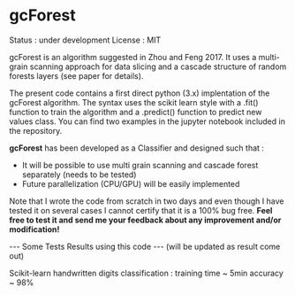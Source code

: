 # gcForest 
Status : under development
License : MIT

gcForest is an algorithm suggested in Zhou and Feng 2017.
It uses a multi-grain scanning approach for data slicing and a cascade structure of random forests layers (see paper for details).

The present code contains a first direct python (3.x) implentation of the gcForest algorithm. The syntax uses the scikit learn style with a .fit() function to train the algorithm and a .predict() function to predict new values class. You can find two examples in the jupyter notebook included in the repository.

**gcForest** has been developed as a Classifier and designed such that :
- It will be possible to use multi grain scanning and cascade forest separately (needs to be tested)
- Future parallelization (CPU/GPU) will be easily implemented

Note that I wrote the code from scratch in two days and even though I have tested it on several cases I cannot certify that it is a 100% bug free.
**Feel free to test it and send me your feedback about any improvement and/or modification!**


--- Some Tests Results using this code ---
(will be updated as result come out)

Scikit-learn handwritten digits classification :
training time ~ 5min
accuracy ~ 98%
